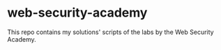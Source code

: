 # web-security-academy
This repo contains my solutions' scripts of the labs by the Web Security Academy.
